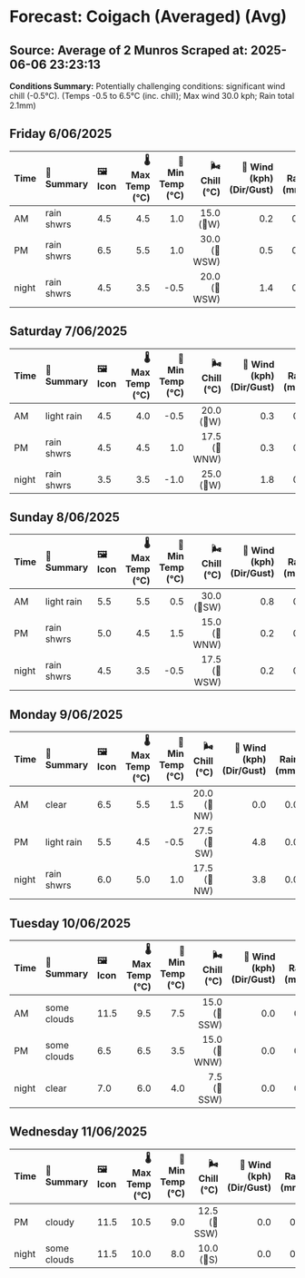 # Forecast: Coigach (Averaged) (Avg)
**Source:** Average of 2 Munros
**Scraped at:** 2025-06-06 23:23:13
---

**Conditions Summary:** Potentially challenging conditions: significant wind chill (-0.5°C). (Temps -0.5 to 6.5°C (inc. chill); Max wind 30.0 kph; Rain total 2.1mm)

## Friday 6/06/2025
| **Time** | **📝 Summary** | **🖼️ Icon** | **🌡️ Max Temp (°C)** | **🥶 Min Temp (°C)** | **🌬️ Chill (°C)** | **💨 Wind (kph) (Dir/Gust)** | **💧 Rain (mm)** | **❄️ Snow (cm)** | **☁️ Cloud Base (m)** | **🧊 Freezing Lvl (m)** |
|:------- |:------- |:----- |--------------: |-------------: |-----------: |---------------------: |---------: |----------: |---------------: |----------------: |
| AM      | rain shwrs | 4.5 | 4.5 | 1.0 | 15.0<br>(🧭W) | 0.2 | 0.0 | 600 | 1150 |
| PM      | rain shwrs | 6.5 | 5.5 | 1.0 | 30.0<br>(🧭WSW) | 0.5 | 0.0 | 800 | 1400 |
| night   | rain shwrs | 4.5 | 3.5 | -0.5 | 20.0<br>(🧭WSW) | 1.4 | 0.0 | 750 | 1200 |

## Saturday 7/06/2025
| **Time** | **📝 Summary** | **🖼️ Icon** | **🌡️ Max Temp (°C)** | **🥶 Min Temp (°C)** | **🌬️ Chill (°C)** | **💨 Wind (kph) (Dir/Gust)** | **💧 Rain (mm)** | **❄️ Snow (cm)** | **☁️ Cloud Base (m)** | **🧊 Freezing Lvl (m)** |
|:------- |:------- |:----- |--------------: |-------------: |-----------: |---------------------: |---------: |----------: |---------------: |----------------: |
| AM      | light rain | 4.5 | 4.0 | -0.5 | 20.0<br>(🧭W) | 0.3 | 0.0 | 1700 | 1150 |
| PM      | rain shwrs | 4.5 | 4.5 | 1.0 | 17.5<br>(🧭WNW) | 0.3 | 0.0 | 650 | 1200 |
| night   | rain shwrs | 3.5 | 3.5 | -1.0 | 25.0<br>(🧭W) | 1.8 | 0.0 | 750 | 1150 |

## Sunday 8/06/2025
| **Time** | **📝 Summary** | **🖼️ Icon** | **🌡️ Max Temp (°C)** | **🥶 Min Temp (°C)** | **🌬️ Chill (°C)** | **💨 Wind (kph) (Dir/Gust)** | **💧 Rain (mm)** | **❄️ Snow (cm)** | **☁️ Cloud Base (m)** | **🧊 Freezing Lvl (m)** |
|:------- |:------- |:----- |--------------: |-------------: |-----------: |---------------------: |---------: |----------: |---------------: |----------------: |
| AM      | light rain | 5.5 | 5.5 | 0.5 | 30.0<br>(🧭SW) | 0.8 | 0.0 | 800 | 1350 |
| PM      | rain shwrs | 5.0 | 4.5 | 1.5 | 15.0<br>(🧭WNW) | 0.2 | 0.0 | 1550 | 1250 |
| night   | rain shwrs | 4.5 | 3.5 | -0.5 | 17.5<br>(🧭WSW) | 0.2 | 0.0 | 900 | 1200 |

## Monday 9/06/2025
| **Time** | **📝 Summary** | **🖼️ Icon** | **🌡️ Max Temp (°C)** | **🥶 Min Temp (°C)** | **🌬️ Chill (°C)** | **💨 Wind (kph) (Dir/Gust)** | **💧 Rain (mm)** | **❄️ Snow (cm)** | **☁️ Cloud Base (m)** | **🧊 Freezing Lvl (m)** |
|:------- |:------- |:----- |--------------: |-------------: |-----------: |---------------------: |---------: |----------: |---------------: |----------------: |
| AM      | clear | 6.5 | 5.5 | 1.5 | 20.0<br>(🧭NW) | 0.0 | 0.0 | 850 | 1350 |
| PM      | light rain | 5.5 | 4.5 | -0.5 | 27.5<br>(🧭SW) | 4.8 | 0.0 | 100 | 1350 |
| night   | rain shwrs | 6.0 | 5.0 | 1.0 | 17.5<br>(🧭NW) | 3.8 | 0.0 | 100 | 1600 |

## Tuesday 10/06/2025
| **Time** | **📝 Summary** | **🖼️ Icon** | **🌡️ Max Temp (°C)** | **🥶 Min Temp (°C)** | **🌬️ Chill (°C)** | **💨 Wind (kph) (Dir/Gust)** | **💧 Rain (mm)** | **❄️ Snow (cm)** | **☁️ Cloud Base (m)** | **🧊 Freezing Lvl (m)** |
|:------- |:------- |:----- |--------------: |-------------: |-----------: |---------------------: |---------: |----------: |---------------: |----------------: |
| AM      | some clouds | 11.5 | 9.5 | 7.5 | 15.0<br>(🧭SSW) | 0.0 | 0.0 | - | 3050 |
| PM      | some clouds | 6.5 | 6.5 | 3.5 | 15.0<br>(🧭WNW) | 0.0 | 0.0 | - | 1525 |
| night   | clear | 7.0 | 6.0 | 4.0 | 7.5<br>(🧭SSW) | 0.0 | 0.0 | 950 | 2550 |

## Wednesday 11/06/2025
| **Time** | **📝 Summary** | **🖼️ Icon** | **🌡️ Max Temp (°C)** | **🥶 Min Temp (°C)** | **🌬️ Chill (°C)** | **💨 Wind (kph) (Dir/Gust)** | **💧 Rain (mm)** | **❄️ Snow (cm)** | **☁️ Cloud Base (m)** | **🧊 Freezing Lvl (m)** |
|:------- |:------- |:----- |--------------: |-------------: |-----------: |---------------------: |---------: |----------: |---------------: |----------------: |
| PM      | cloudy | 11.5 | 10.5 | 9.0 | 12.5<br>(🧭SSW) | 0.0 | 0.0 | 750 | 3000 |
| night   | some clouds | 11.5 | 10.0 | 8.0 | 10.0<br>(🧭S) | 0.0 | 0.0 | 6450 | 3150 |